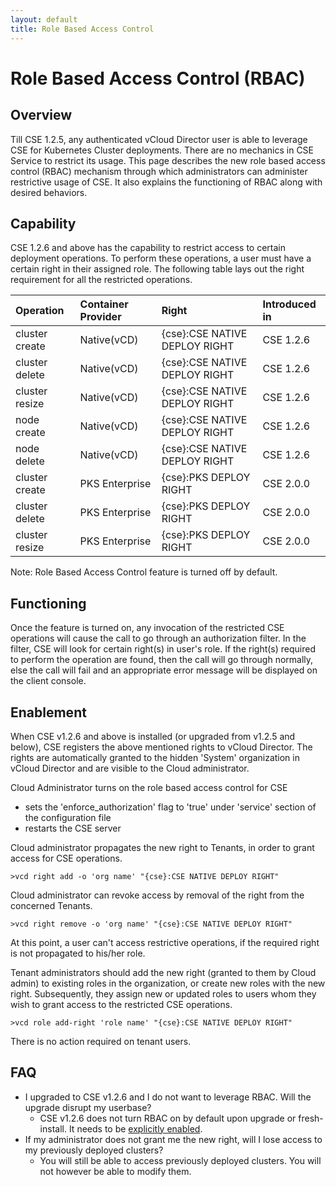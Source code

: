 ```yaml
---
layout: default
title: Role Based Access Control
---
```


# Role Based Access Control (RBAC)
<a name="overview"></a>
## Overview

Till CSE 1.2.5, any authenticated vCloud Director user is able to leverage CSE
for Kubernetes Cluster deployments. There are no mechanics in CSE Service to
restrict its usage. This page describes the new role based access control
(RBAC) mechanism through which administrators can administer restrictive
usage of CSE. It also explains the functioning of RBAC along with desired
behaviors.


<a name="capability"></a>
## Capability

CSE 1.2.6 and above has the capability to restrict access to certain deployment
operations. To perform these operations, a user must have a certain right in
their assigned role. The following table lays out the right requirement for all
the restricted operations.

| Operation |  Container Provider | Right | Introduced in |
|:----------|:--------------------|:------|:--------------|
| cluster create | Native(vCD) | {cse}:CSE NATIVE DEPLOY RIGHT | CSE 1.2.6 |
| cluster delete | Native(vCD) | {cse}:CSE NATIVE DEPLOY RIGHT | CSE 1.2.6 |
| cluster resize | Native(vCD) | {cse}:CSE NATIVE DEPLOY RIGHT | CSE 1.2.6 |
| node create | Native(vCD) | {cse}:CSE NATIVE DEPLOY RIGHT | CSE 1.2.6 |
| node delete | Native(vCD) | {cse}:CSE NATIVE DEPLOY RIGHT | CSE 1.2.6 |
| cluster create | PKS Enterprise | {cse}:PKS DEPLOY RIGHT | CSE 2.0.0 |
| cluster delete | PKS Enterprise | {cse}:PKS DEPLOY RIGHT | CSE 2.0.0 |
| cluster resize | PKS Enterprise | {cse}:PKS DEPLOY RIGHT | CSE 2.0.0 |

Note: Role Based Access Control feature is turned off by default.

<a name="functioning"></a>
## Functioning 

Once the feature is turned on, any invocation of the restricted CSE
operations will cause the call to go through an authorization filter. In the
filter, CSE will look for certain right(s) in user's role. If the right(s)
required to perform the operation are found, then the call will go through
normally, else the call will fail and an appropriate error message will be
displayed on the client console.

<a name="enablement"></a>
## Enablement

When CSE v1.2.6 and above is installed (or upgraded from v1.2.5 and below), CSE
registers the above mentioned rights to vCloud Director. The rights are
automatically granted to the hidden 'System' organization in vCloud Director
and are visible to the Cloud administrator.

Cloud Administrator turns on the role based access control for CSE
- sets the 'enforce_authorization' flag to 'true' under 'service' section of
  the configuration file
- restarts the CSE server

Cloud administrator propagates the new right to Tenants, in order to grant
access for CSE operations. 

    >vcd right add -o 'org name' "{cse}:CSE NATIVE DEPLOY RIGHT"

Cloud administrator can revoke access by removal of the right from the
concerned Tenants.

    >vcd right remove -o 'org name' "{cse}:CSE NATIVE DEPLOY RIGHT"

At this point, a user can't access restrictive operations, if the required
right is not propagated to his/her role.

Tenant administrators should add the new right (granted to them by Cloud admin)
to existing roles in the organization, or create new roles with the new right.
Subsequently, they assign new or updated roles to users whom they wish to grant
access to the restricted CSE operations.

    >vcd role add-right 'role name' "{cse}:CSE NATIVE DEPLOY RIGHT"

There is no action required on tenant users.

<a name="faq"></a>
## FAQ
* I upgraded to CSE v1.2.6 and I do not want to leverage RBAC. Will the upgrade
  disrupt my userbase?
    * CSE v1.2.6 does not turn RBAC on by default upon upgrade or
      fresh-install. It needs to be [explicitly enabled](#enablement).
* If my administrator does not grant me the new right, will I lose access to my
  previously deployed clusters?
    * You will still be able to access previously deployed clusters. You will
      not however be able to modify them.
